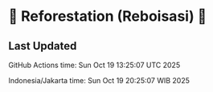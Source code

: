 
# 🌳 Reforestation (Reboisasi) 🌲

## Last Updated

GitHub Actions time: Sun Oct 19 13:25:07 UTC 2025

Indonesia/Jakarta time: Sun Oct 19 20:25:07 WIB 2025
